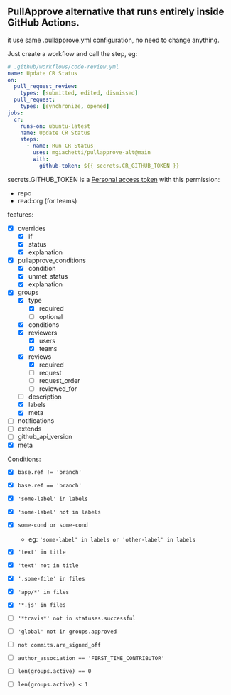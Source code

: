 ## PullApprove alternative that runs entirely inside GitHub Actions.
it use same .pullapprove.yml configuration, no need to change anything.

Just create a workflow and call the step, eg:  

```yml
# .github/workflows/code-review.yml
name: Update CR Status
on:
  pull_request_review:
    types: [submitted, edited, dismissed]
  pull_request:
    types: [synchronize, opened]
jobs:
  cr:
    runs-on: ubuntu-latest
    name: Update CR Status
    steps:
      - name: Run CR Status
        uses: mgiachetti/pullapprove-alt@main
        with:
          github-token: ${{ secrets.CR_GITHUB_TOKEN }}
```
secrets.GITHUB_TOKEN is a [Personal access token](https://github.com/settings/tokens) with this permission: 
 - repo
 - read:org (for teams)

features:
- [x] overrides
  - [x] if
  - [x] status
  - [x] explanation
- [x] pullapprove_conditions
  - [x] condition
  - [x] unmet_status
  - [x] explanation
- [x] groups
  - [x] type
    - [x] required
    - [ ] optional
  - [x] conditions
  - [x] reviewers
    - [x] users
    - [x] teams
  - [x] reviews
    - [x] required
    - [ ] request
    - [ ] request_order
    - [ ] reviewed_for
  - [ ] description
  - [x] labels
  - [x] meta
- [ ] notifications
- [ ] extends
- [ ] github_api_version
- [x] meta

Conditions:
 - [x] `base.ref != 'branch'`
 - [x] `base.ref == 'branch'`
 - [x] `'some-label' in labels`
 - [x] `'some-label' not in labels`
 - [x] `some-cond or some-cond`  
    - eg: `'some-label' in labels or 'other-label' in labels`
 - [x] `'text' in title`
 - [x] `'text' not in title`
 - [x] `'.some-file' in files`
 - [x] `'app/*' in files`
 - [x] `'*.js' in files`
 - [ ] `'*travis*' not in statuses.successful`
 - [ ] `'global' not in groups.approved`
 - [ ] `not commits.are_signed_off`
 - [ ] `author_association == 'FIRST_TIME_CONTRIBUTOR'`
 - [ ] `len(groups.active) == 0`
 - [ ] `len(groups.active) < 1`

